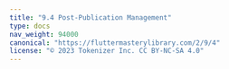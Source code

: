 ```yaml
---
title: "9.4 Post-Publication Management"
type: docs
nav_weight: 94000
canonical: "https://fluttermasterylibrary.com/2/9/4"
license: "© 2023 Tokenizer Inc. CC BY-NC-SA 4.0"
---
```

